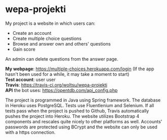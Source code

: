 # wepa-projekti
My project is a website in which users can:
* Create an account
* Create multiple choice questions  
* Browse and answer own and others' questions
* Gain score  

An admin can delete questions from the answer page.  

**My webpage**: https://multiple-choices.herokuapp.com/login (If the app hasn't been used for a while, it may take a moment to start)  
**Test account**: user user  
**Travis**: https://travis-ci.org/woltsu/wepa-projekti  
**API** the bot uses: https://opentdb.com/api_config.php  

The project is programmed in Java using Spring framework. The database in Heroku uses PostgreSQL. Tests use Fluentlenium and Selenium. If all tests pass when the project is pushed to Github, Travis automatically pushes the project into Heroku. The website utilizes Bootstrap 4 components and rescales quite nicely to other platforms as well. Accounts' passwords are protected using BCrypt and the website can only be used with a https connection.
